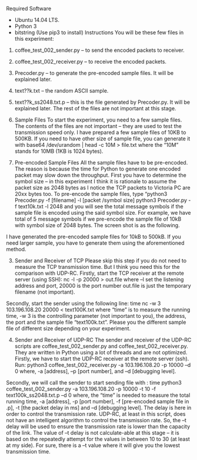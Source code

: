 Required Software
-	Ubuntu 14.04 LTS.
-	Python 3
-	bitstring (Use pip3 to install)
Instructions
You will be these few files in this experiment:
1.	coffee_test_002_sender.py – to send the encoded packets to receiver.
2.	coffee_test_002_receiver.py – to receive the encoded packets.
3.	Precoder.py – to generate the pre-encoded sample files. It will be explained later.
4.	text??k.txt – the random ASCII sample. 
5.	text??k_ss2048.txt.p – this is the file generated by Precoder.py. It will be explained later.
The rest of the files are not important at this stage.

1. Sample Files
To start the experiment, you need to a few sample files. The contents of the files are not important – they are used to test the transmission speed only. I have prepared a few sample files of 10KB to 500KB. If you need to have other size of sample file, you can generate it with 
base64 /dev/urandom | head -c 10M > file.txt
where the “10M” stands for 10MB (1KB is 1024 bytes). 

2. Pre-encoded Sample Files
All the sample files have to be pre-encoded. The reason is because the time for Python to generate one encoded packet may slow down the throughput.
First you have to determine the symbol size – in this experiment I think it is rationale to assume the packet size as 2048 bytes as I notice the TCP packets to Victoria PC are 20xx bytes too. 
To pre-encode the sample files, type “python3 Precoder.py -f [filename] -l [packet /symbol size]
	python3 Precoder.py -f text10k.txt -l 2048
and you will see the total message symbols if the sample file is encoded using the said symbol size. For example, we have total of 5 message symbols if we pre-encode the sample file of 10kB with symbol size of 2048 bytes. The screen shot is as the following.  
  
I have generated the pre-encoded sample files for 10kB to 500kB. If you need larger sample, you have to generate them using the aforementioned method.

3. Sender and Receiver of TCP
Please skip this step if you do not need to measure the TCP transmission time. But I think you need this for the comparison with UDP-RC.
Firstly, start the TCP receiver at the remote server (using SSH):
nc -l -p 20000 > out.file
where –l set the listening address and port, 20000 is the port number out.file is just the temporary filename (not important).

Secondly, start the sender using the following line:
time nc -w 3 103.196.108.20 20000 < text100K.txt
where “time” is to measure the running time, -w 3 is the controlling parameter (not important to you), the address, the port and the sample file “text100k.txt”. Please you the different sample file of different size depending on your experiment. 

4. Sender and Receiver of UDP-RC
The sender and receiver of the UDP-RC scripts are coffee_test_002_sender.py and coffee_test_002_receiver.py. They are written in Python using a lot of threads and are not optimized. 
Firstly, we have to start the UDP-RC receiver at the remote server (ssh). Run:
python3 coffee_test_002_receiver.py -a 103.196.108.20 -p 10000 –d 0
where, -a [address], –p [port number], and –d [debugging level].

Secondly, we will call the sender to start sending file with :
time python3 coffee_test_002_sender.py -a 103.196.108.20 -p 10000 -t 10 -f text100k_ss2048.txt.p –d 0
where, the “time” is needed to measure the total running time, -a [address], -p [port number], -f [pre-encoded sample file in .p], -t [the packet delay in ms] and –d [debugging level].
The delay is here in order to control the transmission rate. UDP-RC, at least in this script, does not have an intelligent algorithm to control the transmission rate. So, the –t delay will be used to ensure the transmission rate is lower than the capacity of the link. The value of –t delay is not calculate-able at this stage – it is based on the repeatedly attempt for the values in between 10 to 30 (at least at my side). For sure, there is a –t value where it will give you the lowest transmission time. 


